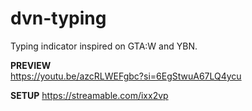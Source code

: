 # dvn-typing

Typing indicator inspired on GTA:W and YBN.

**PREVIEW**  
https://youtu.be/azcRLWEFgbc?si=6EgStwuA67LQ4ycu

**SETUP**
https://streamable.com/ixx2vp
